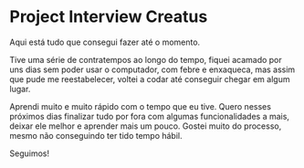 # Project Interview Creatus

Aqui está tudo que consegui fazer até o momento.

Tive uma série de contratempos ao longo do tempo, fiquei acamado por uns dias sem poder usar o computador,
com febre e enxaqueca, mas assim que pude me reestabelecer, voltei a codar até conseguir chegar em algum lugar.

Aprendi muito e muito rápido com o tempo que eu tive. Quero nesses próximos dias finalizar tudo por fora com algumas funcionalidades a mais, deixar ele melhor e aprender mais um pouco.
Gostei muito do processo, mesmo não conseguindo ter tido tempo hábil.

Seguimos!
